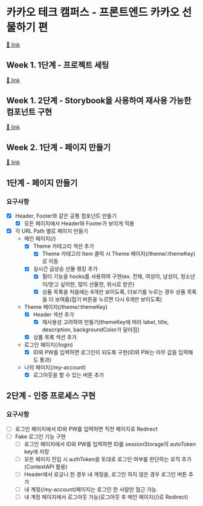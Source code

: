 # 카카오 테크 캠퍼스 - 프론트엔드 카카오 선물하기 편

[🔗 link](https://edu.nextstep.camp/s/hazAC9xa)

## Week 1. 1단계 - 프로젝트 세팅

[🔗 link](https://edu.nextstep.camp/s/hazAC9xa/ls/QzgHvzRM)

## Week 1. 2단계 - Storybook을 사용하여 재사용 가능한 컴포넌트 구현

[🔗 link](https://edu.nextstep.camp/s/hazAC9xa/ls/4wYFPW1K)

## Week 2. 1단계 - 페이지 만들기

[🔗 link](https://edu.nextstep.camp/s/hazAC9xa/ls/QzV1ncxk)

## 1단계 - 페이지 만들기
### 요구사항
- [X] Header, Footer와 같은 공통 컴포넌트 만들기
	- [X] 모든 페이지에서 Header와 Footer가 보이게 적용
- [X] 각 URL Path 별로 페이지 만들기
	- 메인 페이지(/)
		- [X] Theme 카테고리 섹션 추가
			- [X] Theme 카테고리 Item 클릭 시 Theme 페이지(/theme/:themeKey)로 이동
		- [X] 실시간 급상승 선물 랭킹 추가
			- [X] 필터 기능을 hooks를 사용하여 구현(ex. 전체, 여성이, 남성이, 청소년이/받고 싶어한, 많이 선물한, 위시로 받은)
			- [X] 상품 목록을 처음에는 6개만 보이도록, 더보기를 누르는 경우 상품 목록을 더 보여줌(접기 버튼을 누르면 다시 6개만 보이도록)
	- Theme 페이지(/theme/:themeKey)
		- [X] Header 섹션 추가
			- [X] 재사용성 고려하여 만들기(themeKey에 따라 label, title, description, backgroundColor가 달라짐)
		- [X] 상품 목록 섹션 추가
	- 로그인 페이지(/login)
		- [X] ID와 PW를 입력하면 로그인이 되도록 구현(ID와 PW는 아무 값을 입력해도 통과)
	- 나의 페이지(/my-account)
		- [X] 로그아웃을 할 수 있는 버튼 추가

## 2단계 - 인증 프로세스 구현
### 요구사항
- [ ] 로그인 페이지에서 ID와 PW를 입력하면 직전 페이지로 Redirect
- [ ] Fake 로그인 기능 구현
	- [ ] 로그인 페이지에서 ID와 PW를 입력하면 ID를 sessionStorage의 autoToken key에 저장
	- [ ] 모든 페이지 진입 시 authToken을 토대로 로그인 여부를 판단하는 로직 추가(ContextAPI 활용)
	- [ ] Header에서 로긍니 한 경우 내 계정을, 로그인 하지 않은 경우 로그인 버튼 추가
	- [ ] 내 계정(/my-account)페이지는 로그인 한 사람만 접근 가능
	- [ ] 내 계정 페이지에서 로그아웃 가능(로그아웃 후 메인 페이지(/)로 Redirect)